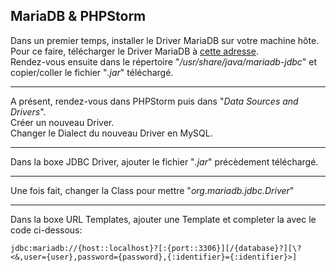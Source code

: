 ## MariaDB & PHPStorm  

Dans un premier temps, installer le Driver MariaDB sur votre machine hôte.  
Pour ce faire, télécharger le Driver MariaDB à [cette adresse](https://aur.archlinux.org/packages/mariadb-jdbc/).  
Rendez-vous ensuite dans le répertoire "*/usr/share/java/mariadb-jdbc*" et copier/coller le fichier "*.jar*" téléchargé.  

---

A présent, rendez-vous dans PHPStorm puis dans "*Data Sources and Drivers*".  
Créer un nouveau Driver.  
Changer le Dialect du nouveau Driver en MySQL.

---

Dans la boxe JDBC Driver, ajouter le fichier "*.jar*" précèdement téléchargé.  

---

Une fois fait, changer la Class pour mettre "*org.mariadb.jdbc.Driver*"

---
Dans la boxe URL Templates, ajouter une Template et completer la avec le code ci-dessous:  
```
jdbc:mariadb://{host::localhost}?[:{port::3306}][/{database}?][\?<&,user={user},password={password},{:identifier}={:identifier}>]
```
